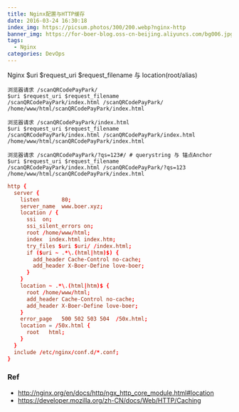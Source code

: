 ```yaml
---
title: Nginx配置与HTTP缓存
date: 2016-03-24 16:30:18
index_img: https://picsum.photos/300/200.webp?nginx-http
banner_img: https://for-boer-blog.oss-cn-beijing.aliyuncs.com/bg006.jpg
tags:
  - Nginx
categories: DevOps
---
```


Nginx $uri $request_uri $request_filename 与 location(root/alias)

<!-- more -->

```
浏览器请求 /scanQRCodePayPark/
$uri $request_uri $request_filename
/scanQRCodePayPark/index.html /scanQRCodePayPark/ /home/www/html/scanQRCodePayPark/index.html

浏览器请求 /scanQRCodePayPark/index.html
$uri $request_uri $request_filename
/scanQRCodePayPark/index.html /scanQRCodePayPark/index.html /home/www/html/scanQRCodePayPark/index.html

浏览器请求 /scanQRCodePayPark/?qs=123#/ # querystring 与 锚点Anchor
$uri $request_uri $request_filename
/scanQRCodePayPark/index.html /scanQRCodePayPark/?qs=123 /home/www/html/scanQRCodePayPark/index.html
```

```conf
http {
  server {
    listen       80;
    server_name  www.boer.xyz;
    location / {
      ssi  on;
      ssi_silent_errors on;
      root /home/www/html;
      index  index.html index.htm;
      try_files $uri $uri/ /index.html;
      if ($uri ~ .*\.(html|htm)$) {
        add_header Cache-Control no-cache;
        add_header X-Boer-Define love-boer;
      }
    }
    location ~ .*\.(html|htm)$ {
      root /home/www/html;
      add_header Cache-Control no-cache;
      add_header X-Boer-Define love-boer;
    }
    error_page   500 502 503 504  /50x.html;
    location = /50x.html {
      root   html;
    }
  }
  include /etc/nginx/conf.d/*.conf;
}
```

### Ref
- http://nginx.org/en/docs/http/ngx_http_core_module.html#location
- https://developer.mozilla.org/zh-CN/docs/Web/HTTP/Caching